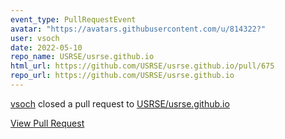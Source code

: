 ```yaml
---
event_type: PullRequestEvent
avatar: "https://avatars.githubusercontent.com/u/814322?"
user: vsoch
date: 2022-05-10
repo_name: USRSE/usrse.github.io
html_url: https://github.com/USRSE/usrse.github.io/pull/675
repo_url: https://github.com/USRSE/usrse.github.io
---
```


<a href='https://github.com/vsoch' target='_blank'>vsoch</a> closed a pull request to <a href='https://github.com/USRSE/usrse.github.io' target='_blank'>USRSE/usrse.github.io</a>

<a href='https://github.com/USRSE/usrse.github.io/pull/675' target='_blank'>View Pull Request</a>